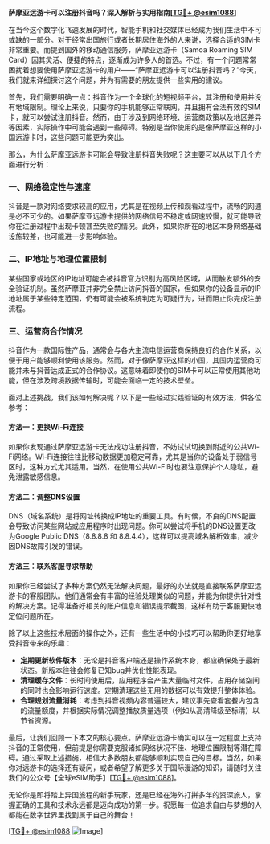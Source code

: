 **萨摩亚远游卡可以注册抖音吗？深入解析与实用指南[[TG💪+ @esim1088](https://t.me/s/esim1088)]**

在当今这个数字化飞速发展的时代，智能手机和社交媒体已经成为我们生活中不可或缺的一部分。对于经常出国旅行或者长期居住海外的人来说，选择合适的SIM卡非常重要。而提到国外的移动通信服务，萨摩亚远游卡（Samoa Roaming SIM Card）因其灵活、便捷的特点，逐渐成为许多人的首选。不过，有一个问题常常困扰着想要使用萨摩亚远游卡的用户——“萨摩亚远游卡可以注册抖音吗？”今天，我们就来详细探讨这个问题，并为有需要的朋友提供一些实用的建议。

首先，我们需要明确一点：抖音作为一个全球化的短视频平台，其注册和使用并没有地域限制。理论上来说，只要你的手机能够正常联网，并且拥有合法有效的SIM卡，就可以尝试注册抖音。然而，由于涉及到网络环境、运营商政策以及地区差异等因素，实际操作中可能会遇到一些障碍。特别是当你使用的是像萨摩亚这样的小国远游卡时，这些问题可能更为突出。

那么，为什么萨摩亚远游卡可能会导致注册抖音失败呢？这主要可以从以下几个方面进行分析：

### 一、网络稳定性与速度

抖音是一款对网络要求较高的应用，尤其是在视频上传和观看过程中，流畅的网速是必不可少的。如果萨摩亚远游卡提供的网络信号不稳定或网速较慢，就可能导致你在注册过程中出现卡顿甚至失败的情况。此外，如果你所在的地区本身网络基础设施较差，也可能进一步影响体验。

### 二、IP地址与地理位置限制

某些国家或地区的IP地址可能会被抖音官方识别为高风险区域，从而触发额外的安全验证机制。虽然萨摩亚并非完全禁止访问抖音的国家，但如果你的设备显示的IP地址属于某些特定范围，仍有可能会被系统判定为可疑行为，进而阻止你完成注册流程。

### 三、运营商合作情况

抖音作为一款国际性产品，通常会与各大主流电信运营商保持良好的合作关系，以便于用户能够顺利使用该服务。然而，对于像萨摩亚这样的小国，其国内运营商可能并未与抖音达成正式的合作协议。这意味着即使你的SIM卡可以正常使用其他功能，但在涉及跨境数据传输时，可能会面临一定的技术壁垒。

面对上述挑战，我们该如何解决呢？以下是一些经过实践验证的有效方法，供各位参考：

#### 方法一：更换Wi-Fi连接

如果你发现通过萨摩亚远游卡无法成功注册抖音，不妨试试切换到附近的公共Wi-Fi网络。Wi-Fi连接往往比移动数据更加稳定可靠，尤其是当你的设备处于弱信号区时，这种方式尤其适用。当然，在使用公共Wi-Fi时也要注意保护个人隐私，避免泄露敏感信息。

#### 方法二：调整DNS设置

DNS（域名系统）是将网址转换成IP地址的重要工具。有时候，不良的DNS配置会导致访问某些网站或应用程序时出现问题。你可以尝试将手机的DNS设置更改为Google Public DNS（8.8.8.8 和 8.8.4.4），这样可以提高域名解析效率，减少因DNS故障引发的错误。

#### 方法三：联系客服寻求帮助

如果你已经尝试了多种方案仍然无法解决问题，最好的办法就是直接联系萨摩亚远游卡的客服团队。他们通常会有丰富的经验处理类似的问题，并能为你提供针对性的解决方案。记得准备好相关的账户信息和错误提示截图，这样有助于客服更快地定位问题所在。

除了以上这些技术层面的操作之外，还有一些生活中的小技巧可以帮助你更好地享受抖音带来的乐趣：

- **定期更新软件版本**：无论是抖音客户端还是操作系统本身，都应确保处于最新状态。新版本往往会修复已知bug并优化性能表现。
- **清理缓存文件**：长时间使用后，应用程序会产生大量临时文件，占用存储空间的同时也会影响运行速度。定期清理这些无用的数据可以有效提升整体体验。
- **合理规划流量消耗**：考虑到抖音视频内容普遍较大，建议事先查看套餐内包含的流量额度，并根据实际情况调整播放质量选项（例如从高清降级至标清）以节省资源。

最后，让我们回顾一下本文的核心要点。萨摩亚远游卡确实可以在一定程度上支持抖音的正常使用，但前提是你需要克服诸如网络状况不佳、地理位置限制等潜在障碍。通过采取上述措施，相信大多数朋友都能够顺利实现自己的目标。当然，如果你对远游卡的选择还有疑问，或者希望了解更多关于国际漫游的知识，请随时关注我们的公众号【全球eSIM助手】[[TG💪+ @esim1088](https://t.me/s/esim1088)]。

无论你是即将踏上异国旅程的新手玩家，还是已经在海外打拼多年的资深旅人，掌握正确的工具和技术永远都是迈向成功的第一步。祝愿每一位追求自由与梦想的人都能在数字世界里找到属于自己的舞台！

[[TG💪+ @esim1088](https://t.me/s/esim1088) ![Image](https://i.postimg.cc/4NQfJmqS/Snipaste-2025-05-13-00-14-12.png)]